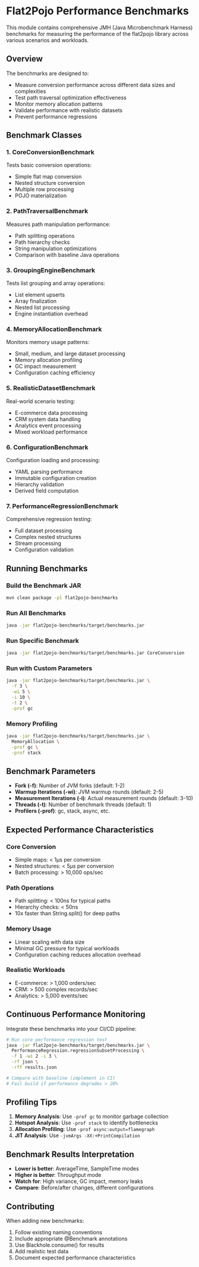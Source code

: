# Flat2Pojo Performance Benchmarks

This module contains comprehensive JMH (Java Microbenchmark Harness) benchmarks for measuring the performance of the flat2pojo library across various scenarios and workloads.

## Overview

The benchmarks are designed to:
- Measure conversion performance across different data sizes and complexities
- Test path traversal optimization effectiveness
- Monitor memory allocation patterns
- Validate performance with realistic datasets
- Prevent performance regressions

## Benchmark Classes

### 1. CoreConversionBenchmark
Tests basic conversion operations:
- Simple flat map conversion
- Nested structure conversion
- Multiple row processing
- POJO materialization

### 2. PathTraversalBenchmark
Measures path manipulation performance:
- Path splitting operations
- Path hierarchy checks
- String manipulation optimizations
- Comparison with baseline Java operations

### 3. GroupingEngineBenchmark
Tests list grouping and array operations:
- List element upserts
- Array finalization
- Nested list processing
- Engine instantiation overhead

### 4. MemoryAllocationBenchmark
Monitors memory usage patterns:
- Small, medium, and large dataset processing
- Memory allocation profiling
- GC impact measurement
- Configuration caching efficiency

### 5. RealisticDatasetBenchmark
Real-world scenario testing:
- E-commerce data processing
- CRM system data handling
- Analytics event processing
- Mixed workload performance

### 6. ConfigurationBenchmark
Configuration loading and processing:
- YAML parsing performance
- Immutable configuration creation
- Hierarchy validation
- Derived field computation

### 7. PerformanceRegressionBenchmark
Comprehensive regression testing:
- Full dataset processing
- Complex nested structures
- Stream processing
- Configuration validation

## Running Benchmarks

### Build the Benchmark JAR
```bash
mvn clean package -pl flat2pojo-benchmarks
```

### Run All Benchmarks
```bash
java -jar flat2pojo-benchmarks/target/benchmarks.jar
```

### Run Specific Benchmark
```bash
java -jar flat2pojo-benchmarks/target/benchmarks.jar CoreConversion
```

### Run with Custom Parameters
```bash
java -jar flat2pojo-benchmarks/target/benchmarks.jar \
  -f 3 \
  -wi 5 \
  -i 10 \
  -t 2 \
  -prof gc
```

### Memory Profiling
```bash
java -jar flat2pojo-benchmarks/target/benchmarks.jar \
  MemoryAllocation \
  -prof gc \
  -prof stack
```

## Benchmark Parameters

- **Fork (-f)**: Number of JVM forks (default: 1-2)
- **Warmup Iterations (-wi)**: JVM warmup rounds (default: 2-5)
- **Measurement Iterations (-i)**: Actual measurement rounds (default: 3-10)
- **Threads (-t)**: Number of benchmark threads (default: 1)
- **Profilers (-prof)**: gc, stack, async, etc.

## Expected Performance Characteristics

### Core Conversion
- Simple maps: < 1µs per conversion
- Nested structures: < 5µs per conversion
- Batch processing: > 10,000 ops/sec

### Path Operations
- Path splitting: < 100ns for typical paths
- Hierarchy checks: < 50ns
- 10x faster than String.split() for deep paths

### Memory Usage
- Linear scaling with data size
- Minimal GC pressure for typical workloads
- Configuration caching reduces allocation overhead

### Realistic Workloads
- E-commerce: > 1,000 orders/sec
- CRM: > 500 complex records/sec
- Analytics: > 5,000 events/sec

## Continuous Performance Monitoring

Integrate these benchmarks into your CI/CD pipeline:

```bash
# Run core performance regression test
java -jar flat2pojo-benchmarks/target/benchmarks.jar \
  PerformanceRegression.regressionSubsetProcessing \
  -f 1 -wi 2 -i 3 \
  -rf json \
  -rff results.json

# Compare with baseline (implement in CI)
# Fail build if performance degrades > 20%
```

## Profiling Tips

1. **Memory Analysis**: Use `-prof gc` to monitor garbage collection
2. **Hotspot Analysis**: Use `-prof stack` to identify bottlenecks
3. **Allocation Profiling**: Use `-prof async:output=flamegraph`
4. **JIT Analysis**: Use `-jvmArgs -XX:+PrintCompilation`

## Benchmark Results Interpretation

- **Lower is better**: AverageTime, SampleTime modes
- **Higher is better**: Throughput mode
- **Watch for**: High variance, GC impact, memory leaks
- **Compare**: Before/after changes, different configurations

## Contributing

When adding new benchmarks:
1. Follow existing naming conventions
2. Include appropriate @Benchmark annotations
3. Use Blackhole.consume() for results
4. Add realistic test data
5. Document expected performance characteristics